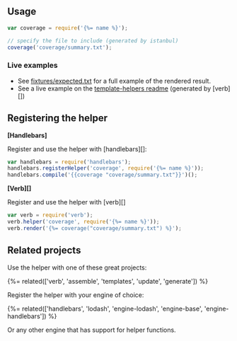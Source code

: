 ## Usage

```js
var coverage = require('{%= name %}');

// specify the file to include (generated by istanbul)
coverage('coverage/summary.txt');
```

### Live examples

* See [fixtures/expected.txt](./fixtures/expected.txt) for a full example of the rendered result.
* See a live example on the [template-helpers readme](https://github.com/jonschlinkert/template-helpers#code-coverage) (generated by [verb][])

## Registering the helper

**[Handlebars]**

Register and use the helper with [handlebars][]:

```js
var handlebars = require('handlebars');
handlebars.registerHelper('coverage', require('{%= name %}'));
handlebars.compile('{{coverage "coverage/summary.txt"}}')();
```

**[Verb][]**

Register and use the helper with [verb][]

```js
var verb = require('verb');
verb.helper('coverage', require('{%= name %}'));
verb.render('{%= coverage("coverage/summary.txt") %}');
```

## Related projects
Use the helper with one of these great projects:

{%= related(['verb', 'assemble', 'templates', 'update', 'generate']) %}

Register the helper with your engine of choice:

{%= related(['handlebars', 'lodash', 'engine-lodash', 'engine-base', 'engine-handlebars']) %}  

Or any other engine that has support for helper functions.
